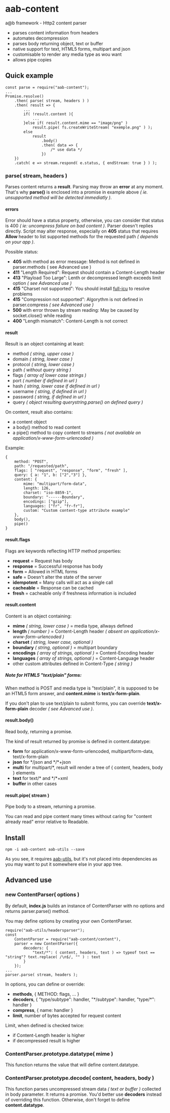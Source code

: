 
# aab-content

a@b framework - Http2 content parser

* parses content information from headers
* automates decompression
* parses body returning object, text or buffer
* native support for text, HTML5 forms, multipart and json
* customisable to render any media type as wou want
* allows pipe copies

## Quick example

    const parse = require("aab-content");
    ...
    Promise.resolve()
        .then( parse( stream, headers ) )
        .then( result => {
            ...
            if( !result.content ){
                ...
            }else if( result.content.mime == "image/png" )
                result.pipe( fs.createWriteStream( "exemple.png" ) );
            else
                result
                    .body()
                    .then( data => {
                        /* use data */
                    })
        })
        .catch( e => stream.respond( e.status, { endStream: true } ) );

### parse( stream, headers )
Parses content returns a **result**.
Parsing may throw an **error** at any moment. That's why **parse()** is enclosed into a promise in example above *( ie. unsupported method will be detected immediatly )*.

#### errors
Error should have a status property, otherwise, you can consider that status is 400 *( ie: uncompress failure on bad content )*.
Parser doesn't replies directly. Script may alter response, especially on **405** status that requires **Allow** header to list supported methods for the requested path *( depends on your app )*.


Possible status:
* **405** with method as error message: Method is not defined in parser.methods ( see Advanced use )
* **411** "Length Required": Request should contain a Content-Length header
* **413** "Playload Too Large": Lenth or decompressed length exceeds limit option *( see Advanced use )*
* **415** "Charset not supported": You should install [full-icu](https://www.npmjs.com/package/full-icu) to resolve problems
* **415** "Compression not supported": Algorythm is not defined in parser.compress *( see Advanced use )*
* **500** with error thrown by stream reading: May be caused by socket.close() while reading
* **400** "Length mismatch": Content-Length is not correct

#### result
Result is an object containing at least:
* method *( string, upper case )*
* domain *( string, lower case )*
* protocol *( string, lower case )*
* path *( without query string )*
* flags *( array of lower case strings )*
* port *( number if defined in url )*
* hash *( string, lower case if defined in url )*
* username *( string, if defined in url )*
* password *( string, if defined in url )*
* query *( object resulting querystring.parse() on defined query )*

On content, result also contains:
* a content object
* a body() method to read content
* a pipe() method to copy content to streams *( not available on application/x-www-form-urlencoded )*

Example:

    {
        method: "POST",
        path: "/requested/path",
        flags: [ "request", "response", "form", "fresh" ],
        query: { a: "1", b: ["2","3"] },
        content: {
            mime: "multipart/form-data",
            length: 126,
            charset: "iso-8859-1",
            boundary: "------Boundary",
            encodings: ["gzip"],
            languages: ["fr", "fr-fr"],
            custom: "Custom content-type attribute example"
        },
        body(),
        pipe()
    }


#### result.flags
Flags are keywords reflecting HTTP method properties:
* **request** = Request has body
* **response** = Successful response has body
* **form** = Allowed in HTML forms
* **safe** = Doesn't alter the state of the server
* **idempotent** = Many calls will act as a single call
* **cacheable** = Response can be cached
* **fresh** = cacheable only if freshness information is included

#### result.content
Content is an object containing:
* **mime** *( string, lower case )* = media type, allways defined
* **length** *( number )* = Content-Length header *( absent on application/x-www-form-urlencoded )*
* **charset** *( string, lower case, optional )*
* **boundary** *( string, optional )* = multipart boundary
* **encodings** *( array of strings, optional )* = Content-Encoding header
* **languages** *( array of strings, optional )* = Content-Language header
* other custom attributes defined in Content-Type *( string )*


##### Note for HTML5 "text/plain" forms:
When method is POST and media type is "text/plain", it is supposed to be an HTML5 form answer, and **content.mime** is **text/x-form-plain**.

If you don't plan to use text/plain to submit forms, you can override **text/x-form-plain** decoder *( see Advanced use )*.

#### result.body()
Read body, returning a promise.


The kind of result returned by promise is defined in content.datatype:
* **form** for application/x-www-form-urlencoded, multipart/form-data, text/x-form-plain
* **json** for &#042;/json and &#042;/&#042;+json
* **multi** for multipart/&#042;, result will render a tree of { content, headers, body } elements
* **text** for text/&#042; and &#042;/&#042;+xml
* **buffer** in other cases

#### result.pipe( stream )
Pipe body to a stream, returning a promise.


You can read and pipe content many times without caring for "content already read" error relative to Readable.

## Install

    npm -i aab-content aab-utils --save

As you see, it requires [aab-utils](https://www.npmjs.com/package/aab-utils), but it's not placed into dependencies as you may want to put it somewhere else in your app tree.

## Advanced use
### new ContentParser( options )

By default, **index.js** builds an instance of ContentParser with no options and returns parser.parse() method.

You may define options by creating your own ContentParser.

    require("aab-utils/headersparser");
    const
        ContentParser = require("aab-content/content"),
        parser = new ContentParser({
            decoders: {
	            "text/*": ( content, headers, text ) => typeof text == "string"? text.replace( /\n$/, "" ) : text
	        }
        });
    ...
    parser.parse( stream, headers );

In options, you can define or override:
* **methods**, { METHOD: flags, ... }
* **decoders**, { "type/subtype": handler, "&#042;/subtype": handler, "type/&#042;": handler }
* **compress**, { name: handler }
* **limit**, number of bytes accepted for request content


Limit, when defined is checked twice:
* if Content-Length header is higher
* if decompressed result is higher
### ContentParser.prototype.datatype( mime )
This function returns the value that will define content.datatype.

### ContentParser.prototype.decode( content, headers, body )
This function parses uncompressed stream data *( text or buffer )* collected in body parameter.
It returns a promise.
You'd better use **decoders** instead of overriding this function. Otherwise, don't forget to define **content.datatype**.
